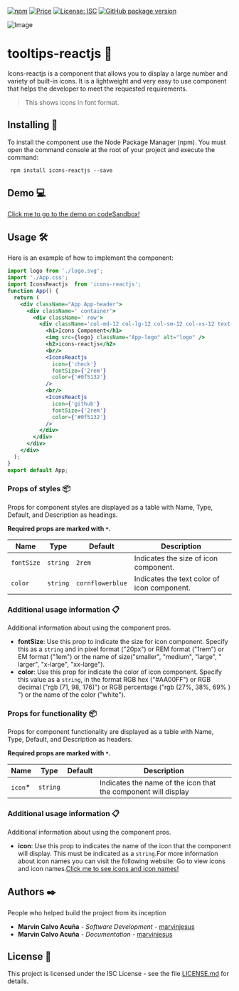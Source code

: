 [![npm](https://badgen.net/npm/v/tooltips-reactjs)](https://www.npmjs.com/package/tooltips-reactjs) 
[![Price](https://img.shields.io/badge/price-FREE-purple.svg)](https://github.com/Grulla-Software/icons-reactjs/blob/main/LICENSE.md) 
[![License: ISC](https://img.shields.io/badge/license-ISC-yellow.svg)](https://github.com/Grulla-Software/icons-reactjs/blob/main/LICENSE.md) 
[![GitHub package version](https://img.shields.io/badge/version-1.0.1-green.svg)](https://github.com/Grulla-Software/icons-reactjs)

![Image](https://github.com/Grulla-Software/tooltips-reactjs/blob/main/img/imgHeading.png)

# tooltips-reactjs 🚀
Icons-reactjs is a component that allows you to display a large number and variety of built-in icons.
It is a lightweight and very easy to use component that helps the developer to meet the requested requirements.
> This shows icons in font format.

## Installing 🔧
To install the component use the Node Package Manager (npm).
You must open the command console at the root of your project and execute the command:
```
 npm install icons-reactjs --save 
```

## Demo 💻

[Click me to go to the demo on codeSandbox!](https://codesandbox.io/embed/tooltips-reactjs-j3ymmk?fontsize=14&hidenavigation=1&theme=dark)


## Usage 🛠️

Here is an example of how to implement the component:

```jsx
import logo from './logo.svg';
import './App.css';
import IconsReactjs  from 'icons-reactjs';
function App() {
  return (
    <div className="App App-header">
      <div className=' container'>
        <div className=' row'>
          <div className='col-md-12 col-lg-12 col-sm-12 col-xs-12 text-center'>
            <h1>Icons Component</h1>
            <img src={logo} className="App-logo" alt="logo" />
            <h2>icons-reactjs</h2>
            <br/>
            <IconsReactjs 
              icon={'check'} 
              fontSize={'2rem'} 
              color={'#0f5132'}
            />
            <br/>
            <IconsReactjs 
              icon={'github'} 
              fontSize={'2rem'} 
              color={'#0f5132'}
            />
          </div>
        </div>
      </div>
    </div>
  );
}
export default App;
```

### Props of styles 📦

Props for component styles are displayed as a table with Name, Type, Default, and Description as headings.

**Required props are marked with `*`.**

| Name      | Type   | Default         | Description                                 |
| --------- | ------ | --------------- | ------------------------------------------- |
| `fontSize`|`string`| `2rem`          | Indicates the size of icon component.       |
| `color`   |`string`| `cornflowerblue`| Indicates the text color of icon component. |


### Additional usage information 📋

Additional information about using the component pros.

- **fontSize**: Use this prop to indicate the size for icon component. Specify this as a `string` and in pixel format ("20px") or REM format ("1rem") or EM format ("1em") or the name of size("smaller", "medium", "large", " larger", "x-large", "xx-large").
- **color**: Use this prop for indicate the color of icon component. Specify this value as a `string`, in the format RGB hex ("#AA00FF") or RGB decimal ("rgb (71, 98, 176)") or RGB percentage ("rgb (27%, 38%, 69% ) ") or the name of the color ("white").

### Props for functionality 📦

Props for component functionality are displayed as a table with Name, Type, Default, and Description as headers.

**Required props are marked with `*`.**

| Name      | Type     | Default | Description                                                    |
| --------- | -------- | ------- | -------------------------------------------------------------- |
| `icon`\*  | `string` | ` `     | Indicates the name of the icon that the component will display |


### Additional usage information 📋

Additional information about using the component pros.

- **icon**: Use this prop to indicates the name of the icon that the component will display. This must be indicated as a `string`.For more information about icon names you can visit the following website: Go to view icons and icon names.[Click me to see icons and icon names!](https://codesandbox.io/embed/tooltips-reactjs-j3ymmk?fontsize=14&hidenavigation=1&theme=dark)

## Authors ✒️

People who helped build the project from its inception

* **Marvin Calvo Acuña** - *Software Development* - [marvinjesus](https://github.com/MarvinJesus)
* **Marvin Calvo Acuña** - *Documentation* - [marvinjesus](https://github.com/MarvinJesus)

## License 📄

This project is licensed under the ISC License - see the file [LICENSE.md](LICENSE.md) for details.
